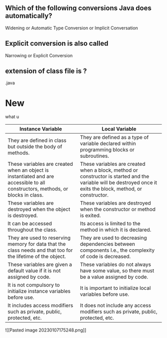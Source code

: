 ##  Which of the following conversions Java does automatically?
Widening or Automatic Type Conversion or Implicit Conversation 

## Explicit conversion is also called
Narrowing or Explicit Conversion

## extension of class file is ?
.java

# New 
what u


| **Instance Variable&nbsp;**                                                                                                           | **Local Variable&nbsp;**                                                                                                                                       |
|---------------------------------------------------------------------------------------------------------------------------------------|----------------------------------------------------------------------------------------------------------------------------------------------------------------|
| They are defined in class but outside the body of methods. &nbsp;                                                                     | They are defined as a type of variable declared within programming blocks or subroutines.&nbsp;                                                                |
| These variables are created when an object is instantiated and are accessible to all constructors, methods, or blocks in class.&nbsp; | These variables are created when a block, method or constructor is started and the variable will be destroyed once it exits the block, method, or constructor. |
| These variables are destroyed when the object is destroyed. &nbsp;                                                                    | These variables are destroyed when the constructor or method is exited.                                                                                        |
| It can be accessed throughout the class. &nbsp;                                                                                       | Its access is limited to the method in which it is declared.                                                                                                   |
| They are used to reserving memory for data that the class needs and that too for the lifetime of the object.                          | They are used to decreasing dependencies between components I.e., the complexity of code is decreased.                                                         |
| These variables are given a default value if it is not assigned by code. &nbsp; &nbsp; &nbsp;&nbsp;                                   | These variables do not always have some value, so there must be a value assigned by code.                                                                      |
| It is not compulsory to initialize instance variables before use. &nbsp;                                                              | It is important to initialize local variables before use.                                                                                                      |
| It includes access modifiers such as private, public, protected, etc. &nbsp;                                                          | It does not include any access modifiers such as private, public, protected, etc.                                                                              |

![[Pasted image 20230107175248.png]]